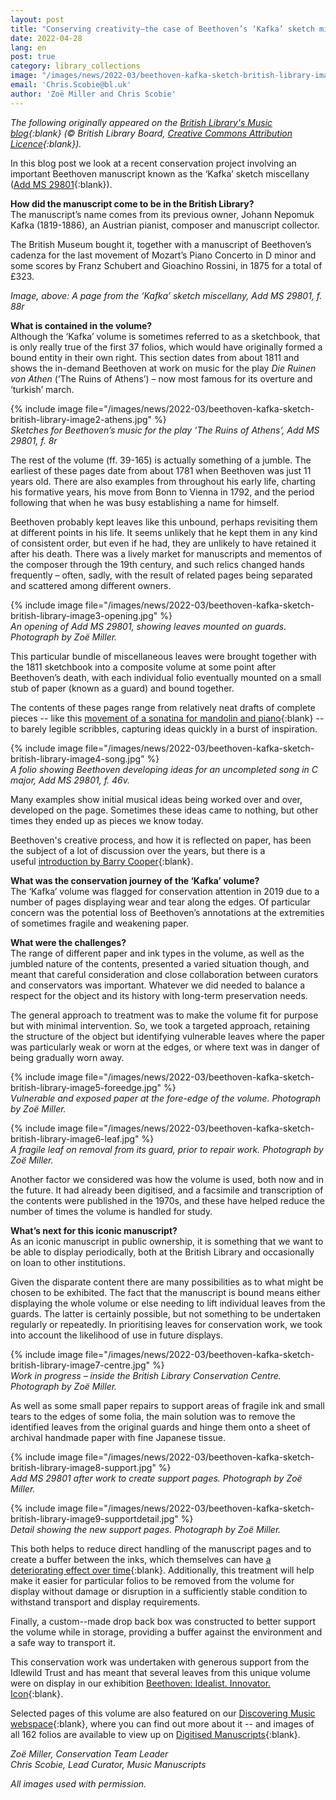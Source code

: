 ```yaml
---
layout: post
title: "Conserving creativity—the case of Beethoven’s ‘Kafka’ sketch miscellany"
date: 2022-04-28
lang: en
post: true
category: library_collections
image: "/images/news/2022-03/beethoven-kafka-sketch-british-library-image1-f88-thumbnail-website.jpg"
email: 'Chris.Scobie@bl.uk'
author: 'Zoë Miller and Chris Scobie'
---
```


_The following originally appeared on the [British Library's Music blog](https://blogs.bl.uk/music/2022/02/conserving-creativity-the-case-of-beethovens-kafka-sketch-miscellany.html){:blank} (© British Library Board, [Creative Commons Attribution Licence](https://blogs.bl.uk/music/about-this-blog.html){:blank})._  

In this blog post we look at a recent conservation project involving an important Beethoven manuscript known as the ‘Kafka’ sketch miscellany ([Add MS 29801](https://opac.rism.info/search?id=1001065463&View=rism){:blank}).

**How did the manuscript come to be in the British Library?**  
The manuscript’s name comes from its previous owner, Johann Nepomuk Kafka (1819-1886), an Austrian pianist, composer and manuscript collector.

The British Museum bought it, together with a manuscript of Beethoven’s cadenza for the last movement of Mozart’s Piano Concerto in D minor and some scores by Franz Schubert and Gioachino Rossini, in 1875 for a total of £323.


_Image, above: A page from the ‘Kafka’ sketch miscellany, Add MS 29801, f. 88r_

**What is contained in the volume?**  
Although the ‘Kafka’ volume is sometimes referred to as a sketchbook, that is only really true of the first 37 folios, which would have originally formed a bound entity in their own right. This section dates from about 1811 and shows the in-demand Beethoven at work on music for the play _Die Ruinen von Athen_ (‘The Ruins of Athens’) – now most famous for its overture and ‘turkish’ march.

{% include image file="/images/news/2022-03/beethoven-kafka-sketch-british-library-image2-athens.jpg" %}  
_Sketches for Beethoven’s music for the play ‘The Ruins of Athens’, Add MS 29801, f. 8r_  

The rest of the volume (ff. 39-165) is actually something of a jumble. The earliest of these pages date from about 1781 when Beethoven was just 11 years old. There are also examples from throughout his early life, charting his formative years, his move from Bonn to Vienna in 1792, and the period following that when he was busy establishing a name for himself.

Beethoven probably kept leaves like this unbound, perhaps revisiting them at different points in his life. It seems unlikely that he kept them in any kind of consistent order, but even if he had, they are unlikely to have retained it after his death. There was a lively market for manuscripts and mementos of the composer through the 19th century, and such relics changed hands frequently – often, sadly, with the result of related pages being separated and scattered among different owners.

{% include image file="/images/news/2022-03/beethoven-kafka-sketch-british-library-image3-opening.jpg" %}  
_An opening of Add MS 29801, showing leaves mounted on guards. Photograph by Zoë Miller._  

This particular bundle of miscellaneous leaves were brought together with the 1811 sketchbook into a composite volume at some point after Beethoven’s death, with each individual folio eventually mounted on a small stub of paper (known as a guard) and bound together.

The contents of these pages range from relatively neat drafts of complete pieces -- like this [movement of a sonatina for mandolin and piano](https://www.bl.uk/manuscripts/Viewer.aspx?ref=add_ms_29801_f087r){:blank} -- to barely legible scribbles, capturing ideas quickly in a burst of inspiration.

{% include image file="/images/news/2022-03/beethoven-kafka-sketch-british-library-image4-song.jpg" %}  
_A folio showing Beethoven developing ideas for an uncompleted song in C major, Add MS 29801, f. 46v._  

Many examples show initial musical ideas being worked over and over, developed on the page. Sometimes these ideas came to nothing, but other times they ended up as pieces we know today.

Beethoven's creative process, and how it is reflected on paper, has been the subject of a lot of discussion over the years, but there is a useful [introduction by Barry Cooper](https://www.bl.uk/19th-century-music/articles/beethovens-sketches-and-the-creative-process){:blank}.

**What was the conservation journey of the ‘Kafka’ volume?**  
The ‘Kafka’ volume was flagged for conservation attention in 2019 due to a number of pages displaying wear and tear along the edges. Of particular concern was the potential loss of Beethoven’s annotations at the extremities of sometimes fragile and weakening paper.

**What were the challenges?**  
The range of different paper and ink types in the volume, as well as the jumbled nature of the contents, presented a varied situation though, and meant that careful consideration and close collaboration between curators and conservators was important. Whatever we did needed to balance a respect for the object and its history with long-term preservation needs.

The general approach to treatment was to make the volume fit for purpose but with minimal intervention. So, we took a targeted approach, retaining the structure of the object but identifying vulnerable leaves where the paper was particularly weak or worn at the edges, or where text was in danger of being gradually worn away.

{% include image file="/images/news/2022-03/beethoven-kafka-sketch-british-library-image5-foreedge.jpg" %}  
_Vulnerable and exposed paper at the fore-edge of the volume. Photograph by Zoë Miller._  

{% include image file="/images/news/2022-03/beethoven-kafka-sketch-british-library-image6-leaf.jpg" %}  
_A fragile leaf on removal from its guard, prior to repair work. Photograph by Zoë Miller._  

Another factor we considered was how the volume is used, both now and in the future. It had already been digitised, and a facsimile and transcription of the contents were published in the 1970s, and these have helped reduce the number of times the volume is handled for study.

**What’s next for this iconic manuscript?**  
As an iconic manuscript in public ownership, it is something that we want to be able to display periodically, both at the British Library and occasionally on loan to other institutions.

Given the disparate content there are many possibilities as to what might be chosen to be exhibited. The fact that the manuscript is bound means either displaying the whole volume or else needing to lift individual leaves from the guards. The latter is certainly possible, but not something to be undertaken regularly or repeatedly. In prioritising leaves for conservation work, we took into account the likelihood of use in future displays.  

{% include image file="/images/news/2022-03/beethoven-kafka-sketch-british-library-image7-centre.jpg" %}  
_Work in progress – inside the British Library Conservation Centre. Photograph by Zoë Miller._  

As well as some small paper repairs to support areas of fragile ink and small tears to the edges of some folia, the main solution was to remove the identified leaves from the original guards and hinge them onto a sheet of archival handmade paper with fine Japanese tissue.  

{% include image file="/images/news/2022-03/beethoven-kafka-sketch-british-library-image8-support.jpg" %}  
_Add MS 29801 after work to create support pages. Photograph by Zoë Miller._  

{% include image file="/images/news/2022-03/beethoven-kafka-sketch-british-library-image9-supportdetail.jpg" %}  
_Detail showing the new support pages. Photograph by Zoë Miller._  

This both helps to reduce direct handling of the manuscript pages and to create a buffer between the inks, which themselves can have [a deteriorating effect over time](https://blogs.bl.uk/collectioncare/2021/06/iron-gall-ink-on-paper-saving-the-words-that-eat-themselves.html){:blank}. Additionally, this treatment will help make it easier for particular folios to be removed from the volume for display without damage or disruption in a sufficiently stable condition to withstand transport and display requirements.

Finally, a custom--made drop back box was constructed to better support the volume while in storage, providing a buffer against the environment and a safe way to transport it.

This conservation work was undertaken with generous support from the Idlewild Trust and has meant that several leaves from this unique volume were on display in our exhibition [Beethoven: Idealist. Innovator. Icon](https://www.bl.uk/events/Beethoven){:blank}.

Selected pages of this volume are also featured on our [Discovering Music webspace](https://www.bl.uk/collection-items/beethoven-kafka-sketchbook){:blank}, where you can find out more about it -- and images of all 162 folios are available to view up on [Digitised Manuscripts](https://www.bl.uk/manuscripts/FullDisplay.aspx?ref=Add_MS_29801){:blank}.

_Zoë Miller, Conservation Team Leader_  
_Chris Scobie, Lead Curator, Music Manuscripts_

_All images used with permission._

